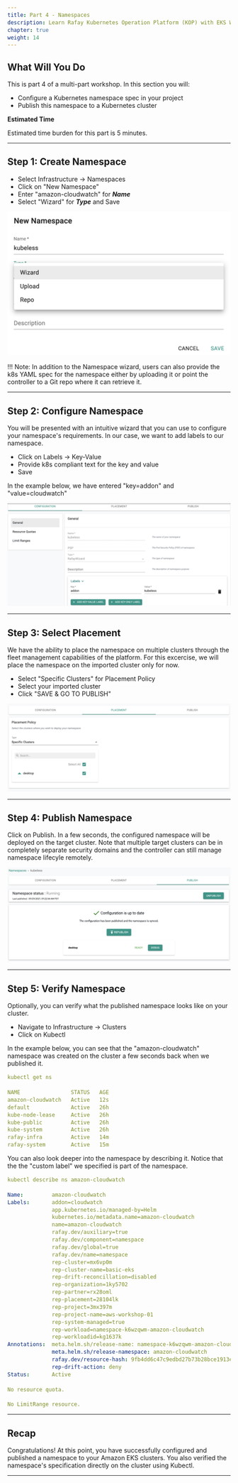```yaml
---
title: Part 4 - Namespaces 
description: Learn Rafay Kubernetes Operation Platform (KOP) with EKS Workshop. Rafay is a SaaS-first Kubernetes Operations Platform with enterprise-class scalability.
chapter: true
weight: 14
---
```


## What Will You Do

This is part 4 of a multi-part workshop.  In this section you will: 

- Configure a Kubernetes namespace spec in your project 
- Publish this namespace to a Kubernetes cluster

**Estimated Time**

Estimated time burden for this part is 5 minutes. 

---

## Step 1: Create Namespace 

- Select Infrastructure -> Namespaces
- Click on "New Namespace"
- Enter "amazon-cloudwatch" for ***Name***
- Select "Wizard" for ***Type*** and Save 

![Create Namespace](img/part4/create_ns.png)


!!! Note:
In addition to the Namespace wizard, users can also provide the k8s YAML spec for the namespace either by uploading it or point the controller to a Git repo where it can retrieve it. 

---
## Step 2: Configure Namespace 

You will be presented with an intuitive wizard that you can use to configure your namespace's requirements. In our case, we want to add labels to our namespace. 

- Click on Labels -> Key-Value
- Provide k8s compliant text for the key and value 
- Save 

In the example below, we have entered "key=addon" and "value=cloudwatch" 

![Configure Namespace](img/part4/configure_ns.png)

--- 
## Step 3: Select Placement  

We have the ability to place the namespace on multiple clusters through the fleet management capabilities of the platform.  For this excercise, we will place the namespace on the imported cluster only for now.

- Select "Specific Clusters" for Placement Policy 
- Select your imported cluster 
- Click "SAVE & GO TO PUBLISH"

![Place Namespace](img/part4/place_ns.png)

---
## Step 4: Publish Namespace

Click on Publish. In a few seconds, the configured namespace will be deployed on the target cluster. Note that multiple target clusters can be in completely separate security domains and the controller can still manage namespace lifecyle remotely. 

![Publish Namespace](img/part4/publish_ns.png)

---

## Step 5: Verify Namespace

Optionally, you can verify what the published namespace looks like on your cluster. 

- Navigate to Infrastructure -> Clusters 
- Click on Kubectl 

In the example below, you can see that the "amazon-cloudwatch" namespace was created on the cluster a few seconds back when we published it. 

``` yaml hl_lines="8"
kubectl get ns 

NAME                STATUS   AGE
amazon-cloudwatch   Active   12s
default             Active   26h
kube-node-lease     Active   26h
kube-public         Active   26h
kube-system         Active   26h
rafay-infra         Active   14m
rafay-system        Active   15m
```

You can also look deeper into the namespace by describing it. Notice that the the "custom label" we specified is part of the namespace.

``` yaml hl_lines="4"
kubectl describe ns amazon-cloudwatch

Name:         amazon-cloudwatch
Labels:       addon=cloudwatch
              app.kubernetes.io/managed-by=Helm
              kubernetes.io/metadata.name=amazon-cloudwatch
              name=amazon-cloudwatch
              rafay.dev/auxiliary=true
              rafay.dev/component=namespace
              rafay.dev/global=true
              rafay.dev/name=namespace
              rep-cluster=mx6vp0m
              rep-cluster-name=basic-eks
              rep-drift-reconcillation=disabled
              rep-organization=1ky5702
              rep-partner=rx28oml
              rep-placement=28104lk
              rep-project=3mx397m
              rep-project-name=aws-workshop-01
              rep-system-managed=true
              rep-workload=namespace-k6wzqwm-amazon-cloudwatch
              rep-workloadid=kg1637k
Annotations:  meta.helm.sh/release-name: namespace-k6wzqwm-amazon-cloudwatch
              meta.helm.sh/release-namespace: amazon-cloudwatch
              rafay.dev/resource-hash: 9fb4dd6c47c9edbd27b73b28bce1913e6ba021ee2d0fdfe54c956822390bd45e
              rep-drift-action: deny
Status:       Active

No resource quota.

No LimitRange resource.
```

---

## Recap

Congratulations! At this point, you have successfully configured and published a namespace to your Amazon EKS clusters. You also verified the namespace's specification directly on the cluster using Kubectl. 

---
